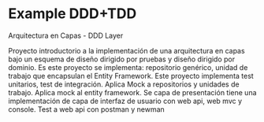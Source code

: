 # Example DDD+TDD
Arquitectura en Capas - DDD Layer

Proyecto introductorio a la implementación de una arquitectura en capas bajo un esquema de diseño dirigido por pruebas y diseño dirigido por dominio.
Es este proyecto se implementa: repositorio genérico, unidad de trabajo que encapsulan el Entity Framework.
Este proyecto implementa test unitarios, test de integración. 
Aplica Mock a repositorios y unidades de trabajo. 
Aplica mock al entity framework.
Se capa de presentación tiene una implementación de capa de interfaz de usuario con web api, web mvc y console.
Test a web api con postman y newman


